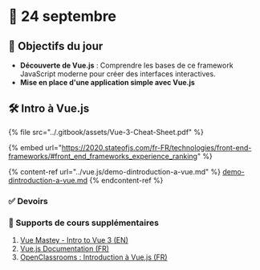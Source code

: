 # 📅 24 septembre

## 🚀 Objectifs du jour



* **Découverte de Vue.js** : Comprendre les bases de ce framework JavaScript moderne pour créer des interfaces interactives.
* **Mise en place d'une application simple avec Vue.js**

## 🛠 Intro à Vue.js&#x20;

{% file src="../.gitbook/assets/Vue-3-Cheat-Sheet.pdf" %}

{% embed url="https://2020.stateofjs.com/fr-FR/technologies/front-end-frameworks/#front_end_frameworks_experience_ranking" %}

{% content-ref url="../vue.js/demo-dintroduction-a-vue.md" %}
[demo-dintroduction-a-vue.md](../vue.js/demo-dintroduction-a-vue.md)
{% endcontent-ref %}

### ✅ Devoirs



### 📒 Supports de cours supplémentaires

1. [Vue Mastey - Intro to Vue 3 (EN)](https://www.vuemastery.com/courses/intro-to-vue-3/intro-to-vue3)
2. [Vue.js Documentation (FR)](https://fr.vuejs.org/guide/introduction)
3. [OpenClassrooms : Introduction à Vue.js (FR)](https://openclassrooms.com/fr/courses/6390311-creez-une-application-web-avec-vue-js)
